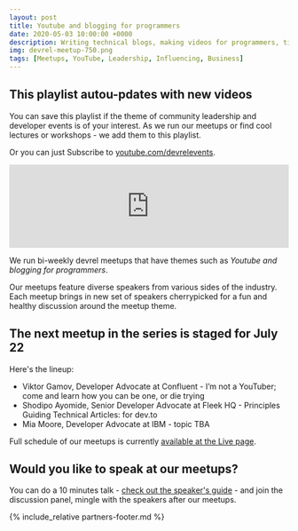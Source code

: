 ```yaml
---
layout: post
title: Youtube and blogging for programmers
date: 2020-05-03 10:00:00 +0000
description: Writing technical blogs, making videos for programmers, tips and tricks of Twitch, YouTube, dev.to, HackerNews, Reddit and all other platforms. All these buzzwords do belog here 
img: devrel-meetup-750.png
tags: [Meetups, YouTube, Leadership, Influencing, Business]
---
```


## This playlist autou-pdates with new videos
You can save this playlist if the theme of community leadership and developer events is of your interest. As we run our meetups or find cool lectures or workshops - we add them to this playlist. 

Or you can just Subscribe to [youtube.com/devrelevents](https://www.youtube.com/devrelevents). 

<div class="embed-youtube">
<iframe width="100%" height="auto" src="https://www.youtube.com/embed/-9MS4U1QH7c?t=30" frameborder="0" allow="accelerometer; autoplay; encrypted-media; gyroscope; picture-in-picture" allowfullscreen></iframe></div>

We run bi-weekly devrel meetups that have themes such as _Youtube and blogging for programmers_. 

Our meetups feature diverse speakers from various sides of the industry. Each meetup brings in new set of speakers cherrypicked for a fun and healthy discussion around the meetup theme.

## The next meetup in the series is staged for July 22
Here's the lineup:
* Viktor Gamov, Developer Advocate at Confluent - I’m not a YouTuber; come and learn how you can be one, or die trying
* Shodipo Ayomide, Senior Developer Advocate at Fleek HQ - Principles Guiding Technical Articles: for dev.to
* Mia Moore, Developer Advocate at IBM - topic TBA

Full schedule of our meetups is currently [available at the Live page](https://devrel.events/live).


## Would you like to speak at our meetups?
You can do a 10 minutes talk - [check out the speaker's guide](https://devrel.events/speakers-guide/) - and join the discussion panel, mingle with the speakers after our meetups.

{% include_relative partners-footer.md %}